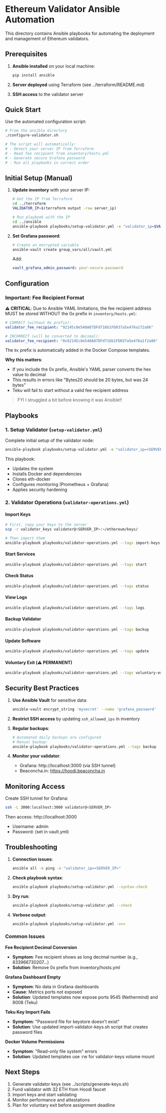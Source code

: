 # Ethereum Validator Ansible Automation

This directory contains Ansible playbooks for automating the deployment and management of Ethereum validators.

## Prerequisites

1. **Ansible installed** on your local machine:
   ```bash
   pip install ansible
   ```

2. **Server deployed** using Terraform (see ../terraform/README.md)

3. **SSH access** to the validator server

## Quick Start

Use the automated configuration script:

```bash
# From the ansible directory
./configure-validator.sh

# The script will automatically:
# - Detect your server IP from Terraform
# - Read fee recipient from inventory/hosts.yml
# - Generate secure Grafana password
# - Run all playbooks in correct order
```

## Initial Setup (Manual)

1. **Update inventory** with your server IP:
   ```bash
   # Get the IP from Terraform
   cd ../terraform
   VALIDATOR_IP=$(terraform output -raw server_ip)
   
   # Run playbook with the IP
   cd ../ansible
   ansible-playbook playbooks/setup-validator.yml -e "validator_ip=$VALIDATOR_IP"
   ```

2. **Set Grafana password**:
   ```bash
   # Create an encrypted variable
   ansible-vault create group_vars/all/vault.yml
   ```
   Add:
   ```yaml
   vault_grafana_admin_password: your-secure-password
   ```

## Configuration

### Important: Fee Recipient Format

**⚠️ CRITICAL**: Due to Ansible YAML limitations, the fee recipient address MUST be stored WITHOUT the 0x prefix in `inventory/hosts.yml`:

```yaml
# CORRECT (without 0x prefix):
validator_fee_recipient: "92145c8e548A87DFd716b1FD037a5e476a1f2a86"

# INCORRECT (will be converted to decimal):
validator_fee_recipient: "0x92145c8e548A87DFd716b1FD037a5e476a1f2a86"
```

The `0x` prefix is automatically added in the Docker Compose templates.

**Why this matters**: 
- If you include the 0x prefix, Ansible's YAML parser converts the hex value to decimal
- This results in errors like "Bytes20 should be 20 bytes, but was 24 bytes"
- Teku will fail to start without a valid fee recipient address

> FYI I struggled a bit before knowing it was Ansible!!

## Playbooks

### 1. Setup Validator (`setup-validator.yml`)
Complete initial setup of the validator node:
```bash
ansible-playbook playbooks/setup-validator.yml -e "validator_ip=<SERVER_IP>"
```

This playbook:
- Updates the system
- Installs Docker and dependencies
- Clones eth-docker
- Configures monitoring (Prometheus + Grafana)
- Applies security hardening

### 2. Validator Operations (`validator-operations.yml`)

#### Import Keys
```bash
# First, copy your keys to the server
scp -r validator_keys validator@<SERVER_IP>:~/ethereum/keys/

# Then import them
ansible-playbook playbooks/validator-operations.yml --tags import-keys
```

#### Start Services
```bash
ansible-playbook playbooks/validator-operations.yml --tags start
```

#### Check Status
```bash
ansible-playbook playbooks/validator-operations.yml --tags status
```

#### View Logs
```bash
ansible-playbook playbooks/validator-operations.yml --tags logs
```

#### Backup Validator
```bash
ansible-playbook playbooks/validator-operations.yml --tags backup
```

#### Update Software
```bash
ansible-playbook playbooks/validator-operations.yml --tags update
```

#### Voluntary Exit (⚠️ PERMANENT)
```bash
ansible-playbook playbooks/validator-operations.yml --tags voluntary-exit --ask-vault-pass
```

## Security Best Practices

1. **Use Ansible Vault** for sensitive data:
   ```bash
   ansible-vault encrypt_string 'mysecret' --name 'grafana_password'
   ```

2. **Restrict SSH access** by updating `ssh_allowed_ips` in inventory

3. **Regular backups**:
   ```bash
   # Automated daily backups are configured
   # Manual backup:
   ansible-playbook playbooks/validator-operations.yml --tags backup
   ```

4. **Monitor your validator**:
   - Grafana: http://localhost:3000 (via SSH tunnel)
   - Beaconcha.in: https://hoodi.beaconcha.in

## Monitoring Access

Create SSH tunnel for Grafana:
```bash
ssh -L 3000:localhost:3000 validator@<SERVER_IP>
```

Then access: http://localhost:3000
- Username: admin
- Password: (set in vault.yml)

## Troubleshooting

1. **Connection issues**:
   ```bash
   ansible all -m ping -e "validator_ip=<SERVER_IP>"
   ```

2. **Check playbook syntax**:
   ```bash
   ansible-playbook playbooks/setup-validator.yml --syntax-check
   ```

3. **Dry run**:
   ```bash
   ansible-playbook playbooks/setup-validator.yml --check
   ```

4. **Verbose output**:
   ```bash
   ansible-playbook playbooks/setup-validator.yml -vvv
   ```

### Common Issues

**Fee Recipient Decimal Conversion**
- **Symptom**: Fee recipient shows as long decimal number (e.g., 833966730207...)
- **Solution**: Remove 0x prefix from inventory/hosts.yml

**Grafana Dashboard Empty**
- **Symptom**: No data in Grafana dashboards
- **Cause**: Metrics ports not exposed
- **Solution**: Updated templates now expose ports 9545 (Nethermind) and 8008 (Teku)

**Teku Key Import Fails**
- **Symptom**: "Password file for keystore doesn't exist"
- **Solution**: Use updated import-validator-keys.sh script that creates password files

**Docker Volume Permissions**
- **Symptom**: "Read-only file system" errors
- **Solution**: Updated templates use :rw for validator-keys volume mount

## Next Steps

1. Generate validator keys (see ../scripts/generate-keys.sh)
2. Fund validator with 32 ETH from Hoodi faucet
3. Import keys and start validating
4. Monitor performance and attestations
5. Plan for voluntary exit before assignment deadline